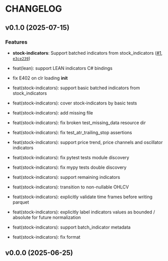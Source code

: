 # CHANGELOG


## v0.1.0 (2025-07-15)

### Features

- **stock-indicators**: Support batched indicators from stock_indicators
  ([#1](https://github.com/Diatonika/baikal-indicators/pull/1),
  [`e3ce239`](https://github.com/Diatonika/baikal-indicators/commit/e3ce239fd764e1d4a14168bf859a7f842dd84d22))

* feat(lean): support LEAN indicators C# bindings

* fix E402 on clr loading __init__

* feat(stock-indicators): support basic batched indicators from stock_indicators

* feat(stock-indicators): cover stock-indicators by basic tests

* feat(stock-indicators): add missing file

* feat(stock-indicators): fix broken test_missing_data resource dir

* feat(stock-indicators): fix test_atr_trailing_stop assertions

* feat(stock-indicators): support price trend, price channels and oscillator indicators

* feat(stock-indicators): fix pytest tests module discovery

* feat(stock-indicators): fix mypy tests double discovery

* feat(stock-indicators): support remaining indicators

* feat(stock-indicators): transition to non-nullable OHLCV

* feat(stock-indicators): explicitly validate time frames before writing parquet

* feat(stock-indicators): explicitly label indicators values as bounded / absolute for future
  normalization

* feat(stock-indicators): support batch_indicator metadata

* feat(stock-indicators): fix format


## v0.0.0 (2025-06-25)
